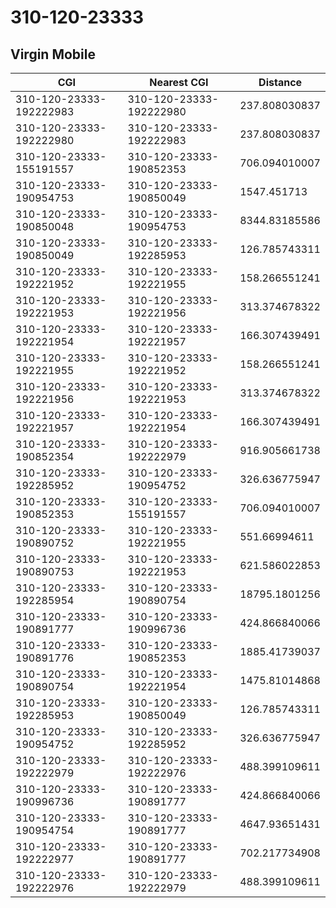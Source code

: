 # 310-120-23333
## Virgin Mobile


| CGI | Nearest CGI | Distance |
|-----|-------------|----------|
| 310-120-23333-192222983 | 310-120-23333-192222980 | 237.808030837 |
| 310-120-23333-192222980 | 310-120-23333-192222983 | 237.808030837 |
| 310-120-23333-155191557 | 310-120-23333-190852353 | 706.094010007 |
| 310-120-23333-190954753 | 310-120-23333-190850049 | 1547.451713 |
| 310-120-23333-190850048 | 310-120-23333-190954753 | 8344.83185586 |
| 310-120-23333-190850049 | 310-120-23333-192285953 | 126.785743311 |
| 310-120-23333-192221952 | 310-120-23333-192221955 | 158.266551241 |
| 310-120-23333-192221953 | 310-120-23333-192221956 | 313.374678322 |
| 310-120-23333-192221954 | 310-120-23333-192221957 | 166.307439491 |
| 310-120-23333-192221955 | 310-120-23333-192221952 | 158.266551241 |
| 310-120-23333-192221956 | 310-120-23333-192221953 | 313.374678322 |
| 310-120-23333-192221957 | 310-120-23333-192221954 | 166.307439491 |
| 310-120-23333-190852354 | 310-120-23333-192222979 | 916.905661738 |
| 310-120-23333-192285952 | 310-120-23333-190954752 | 326.636775947 |
| 310-120-23333-190852353 | 310-120-23333-155191557 | 706.094010007 |
| 310-120-23333-190890752 | 310-120-23333-192221955 | 551.66994611 |
| 310-120-23333-190890753 | 310-120-23333-192221953 | 621.586022853 |
| 310-120-23333-192285954 | 310-120-23333-190890754 | 18795.1801256 |
| 310-120-23333-190891777 | 310-120-23333-190996736 | 424.866840066 |
| 310-120-23333-190891776 | 310-120-23333-190852353 | 1885.41739037 |
| 310-120-23333-190890754 | 310-120-23333-192221954 | 1475.81014868 |
| 310-120-23333-192285953 | 310-120-23333-190850049 | 126.785743311 |
| 310-120-23333-190954752 | 310-120-23333-192285952 | 326.636775947 |
| 310-120-23333-192222979 | 310-120-23333-192222976 | 488.399109611 |
| 310-120-23333-190996736 | 310-120-23333-190891777 | 424.866840066 |
| 310-120-23333-190954754 | 310-120-23333-190891777 | 4647.93651431 |
| 310-120-23333-192222977 | 310-120-23333-190891777 | 702.217734908 |
| 310-120-23333-192222976 | 310-120-23333-192222979 | 488.399109611 |
